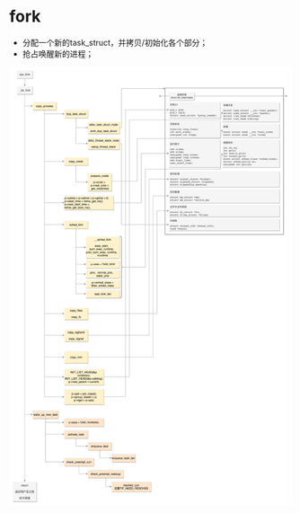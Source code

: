 # fork

- 分配一个新的task_struct，并拷贝/初始化各个部分；
- 抢占唤醒新的进程；

![image](https://raw.githubusercontent.com/ingangi/blog/master/img/fork_flow.jpeg)